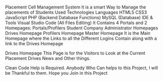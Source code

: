 Placement Cell  Management System
It is a smart Way to Manage the placements of Students
Used Technologies
Languages
HTML5
CSS3
JavaScript
PHP (Backend Database Functions)
MySQL (Database)
IDE & Tools
Visual Studio Code (All Files Editing)
It Contains 4 Portals and 2 Homepages:
Portals/Profilers
Student
Company
Administrator
Homepages
Drives Homepage
Profilers
Homepage
Master Homepage
It is the Main Homepage where the Links to all the Different Logins Contain along with a link to the Drives Homepage

Drives Homepage
This Page is for the Visitors to Look at the Current Placement Drives News and Other things.

Clean Code Help is Required. Anybody Who Can helps to this Project, I will be Thankful to them. Hope you Join in this Project

